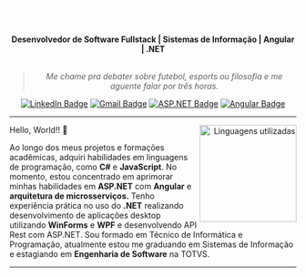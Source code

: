 <h1  align="center" style="font-size: 2em; color: white; text-decoration: none">
    Lucas Saboia
</h1>

<div align="center">
<b>Desenvolvedor de Software Fullstack | Sistemas de Informação | Angular | .NET </b>
<br>
<br>

<blockquote>
    <p><i>
       Me chame pra debater sobre futebol, esports ou filosofia e me aguente falar por três horas.
    </i></p>
</blockquote>
</div>

<div align="center">

[![LinkedIn Badge](https://img.shields.io/badge/-LinkedIn-blue?style=for-the-badge&logo=linkedin&color=blue)](https://www.linkedin.com/in/lucassaboia/)
[![Gmail Badge](https://img.shields.io/badge/-Gmail-blue?style=for-the-badge&logo=gmail&logoColor=white)](mailto:lucas.saboia54@gmail.com)
[![ASP.NET Badge](https://img.shields.io/badge/-ASP.NET-white?style=for-the-badge&logo=c-sharp&color=blue)](https://github.com/dotnet/aspnetcore)
[![Angular Badge](https://img.shields.io/badge/-Angular-red?style=for-the-badge&logo=angular&color=blue)](SEU_LINK)

</div>

---


<div align="right" style="margin:auto">
    <a href="https://github.com/lucassaboia">
        <img height="170em"
             src="https://github-readme-stats.vercel.app/api/top-langs/?username=lucassaboia&hide=html,jupyter%20notebook&langs_count=6&hide_border=true&layout=compact&show_icons=true&line_height=24&theme=transparent&text_color=D9D9D9&title_color=D9D9D9&custom_title=Linguagens%20Utilizadas"
             alt="Linguagens utilizadas"
             align="right"> 
    </a>
</div>

Hello, World!! 👋

Ao longo dos meus projetos e formações acadêmicas, adquiri habilidades em linguagens de programação, como **C#** e **JavaScript**. No momento, estou concentrado em aprimorar minhas habilidades em **ASP.NET** com **Angular** e **arquitetura de microsserviços.** Tenho experiência prática no uso do **.NET** realizando desenvolvimento de aplicações desktop utilizando **WinForms** e **WPF** e desenvolvendo API Rest com ASP.NET. 
Sou formado em Técnico de Informática e Programação, atualmente estou me graduando em Sistemas de Informação e estagiando em **Engenharia de Software** na TOTVS.

</div>
</details>

---

